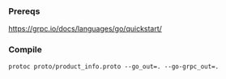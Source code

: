 ### Prereqs

https://grpc.io/docs/languages/go/quickstart/

### Compile

```shell
protoc proto/product_info.proto --go_out=. --go-grpc_out=.
```